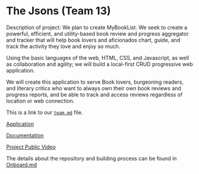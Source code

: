 # The Jsons (Team 13)

Description of project: We plan to create MyBookList.
We seek to create a powerful, efficient, and utility-based book review and progress aggregator and tracker that will help book lovers and aficionados chart, guide, and track the activity they love and enjoy so much.     

Using the basic languages of the web, HTML, CSS, and Javascript, as well as collaboration and agility; we will build a local-first CRUD progressive web application.    

We will create this application to serve Book lovers, burgeoning readers, and literary critics who want to always own their own book reviews and progress reports, and be able to track and access reviews regardless of location or web connection.

This is a link to our [`team.md`](https://github.com/cse110-fa22-group13/cse110-fa22-group13/blob/main/admin/team.md) file. 

[Application](https://cse110-fa22-group13.github.io/cse110-fa22-group13/source/homepage/index.html) 

[Documentation](https://cse110-fa22-group13.github.io/cse110-fa22-group13/docs)

[Project Public Video](https://www.youtube.com/watch?v=ZNDj5pFZe2A&ab_channel=DouKwark)

The details about the repository and building process can be found in [Onboard.md](https://github.com/cse110-fa22-group13/cse110-fa22-group13/blob/main/admin/onboard.md)
